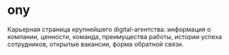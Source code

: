 # ony
Карьерная страница крупнейшего digital-агентства: информация о компании, ценности, команда, преимущества работы, истории успеха сотрудников, открытые вакансии, форма обратной связи.
